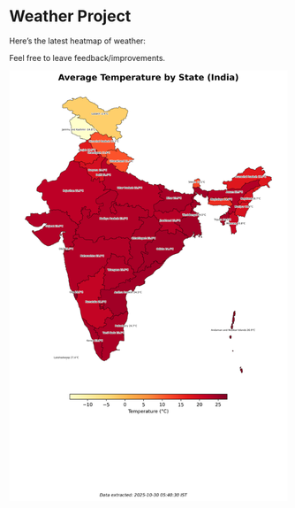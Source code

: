# Weather Project

Here’s the latest heatmap of weather:

Feel free to leave feedback/improvements.

![India Heatmap](docs/assets/india_heatmap.png?v=02ACF8)
